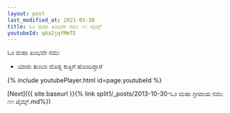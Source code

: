 ```yaml
---
layout: post
last_modified_at: 2021-03-30
title: ಓಂ ಮಹಾ ಖಂಭವೇ ನಮಃ ೧೧ ಟೈಮ್ಸ್
youtubeId: qAa2jqfMmTE
---
```

 
 
 ಓಂ ಮಹಾ ಖಂಭವೇ ನಮಃ  
 
 -  ಯಾರು ತುಂಬಾ ದೊಡ್ಡ ಕುತ್ತಿಗೆ ಹೊಂದಿದ್ದಾರೆ 
 
  
 
  
 
 
 
 
 
 


{% include youtubePlayer.html id=page.youtubeId %}
 
[Next]({{ site.baseurl }}{% link  split1/_posts/2013-10-30-ಓಂ ಮಹಾ ಗ್ರೀವಾಯ ನಮಃ ೧೧ ಟೈಮ್ಸ್.md%})
 
